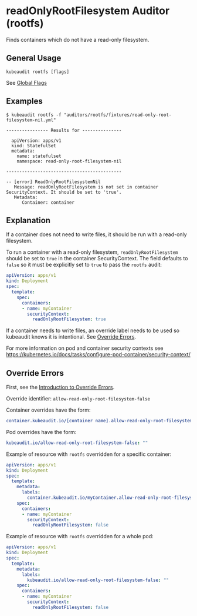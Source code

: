 # readOnlyRootFilesystem Auditor (rootfs)

Finds containers which do not have a read-only filesystem.

## General Usage

```
kubeaudit rootfs [flags]
```

See [Global Flags](/README.md#global-flags)

## Examples

```
$ kubeaudit rootfs -f "auditors/rootfs/fixtures/read-only-root-filesystem-nil.yml"

---------------- Results for ---------------

  apiVersion: apps/v1
  kind: StatefulSet
  metadata:
    name: statefulset
    namespace: read-only-root-filesystem-nil

--------------------------------------------

-- [error] ReadOnlyRootFilesystemNil
   Message: readOnlyRootFilesystem is not set in container SecurityContext. It should be set to 'true'.
   Metadata:
      Container: container
```

## Explanation

If a container does not need to write files, it should be run with a read-only filesystem.

To run a container with a read-only filesystem, `readOnlyRootFilesystem` should be set to `true` in the container SecurityContext. The field defaults to `false` so it must be explicitly set to `true` to pass the `rootfs` audit:
```yaml
apiVersion: apps/v1
kind: Deployment
spec:
  template:
    spec:
      containers:
      - name: myContainer
        securityContext:
          readOnlyRootFilesystem: true
```

If a container needs to write files, an override label needs to be used so kubeaudit knows it is intentional. See [Override Errors](#override-errors).

For more information on pod and container security contexts see https://kubernetes.io/docs/tasks/configure-pod-container/security-context/

## Override Errors

First, see the [Introduction to Override Errors](/README.md#override-errors).

Override identifier: `allow-read-only-root-filesystem-false`

Container overrides have the form:
```yaml
container.kubeaudit.io/[container name].allow-read-only-root-filesystem-false: ""
```

Pod overrides have the form:
```yaml
kubeaudit.io/allow-read-only-root-filesystem-false: ""
```

Example of resource with `rootfs` overridden for a specific container:
```yaml
apiVersion: apps/v1
kind: Deployment
spec:
  template:
    metadata:
      labels:
        container.kubeaudit.io/myContainer.allow-read-only-root-filesystem-false: ""
    spec:
      containers:
      - name: myContainer
        securityContext:
          readOnlyRootFilesystem: false
```

Example of resource with `rootfs` overridden for a whole pod:
```yaml
apiVersion: apps/v1
kind: Deployment
spec:
  template:
    metadata:
      labels:
        kubeaudit.io/allow-read-only-root-filesystem-false: ""
    spec:
      containers:
      - name: myContainer
        securityContext:
          readOnlyRootFilesystem: false
```
